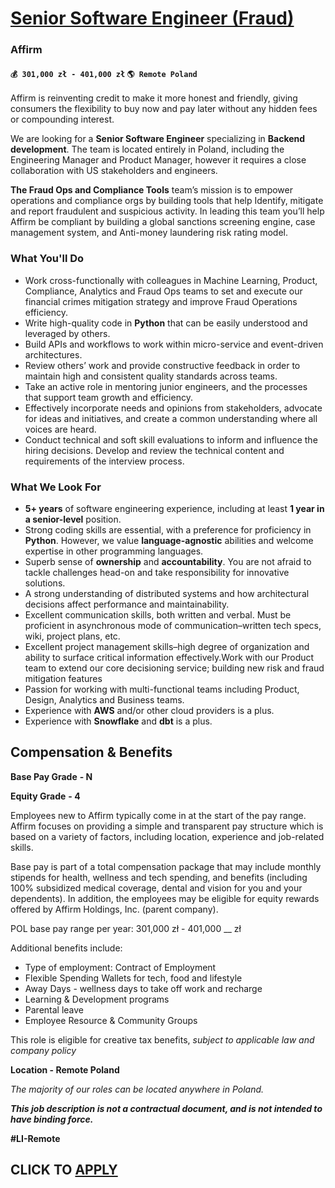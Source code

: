 # [Senior Software Engineer (Fraud)](https://www.remotewlb.com/apply/senior-software-engineer-fraud-117728)  
### Affirm  
#### `💰 301,000 zł - 401,000 zł` `🌎 Remote Poland`  

Affirm is reinventing credit to make it more honest and friendly, giving consumers the flexibility to buy now and pay later without any hidden fees or compounding interest.

We are looking for a **Senior Software Engineer** specializing in **Backend development**. The team is located entirely in Poland, including the Engineering Manager and Product Manager, however it requires a close collaboration with US stakeholders and engineers.

**The Fraud Ops and Compliance Tools** team’s mission is to empower operations and compliance orgs by building tools that help Identify, mitigate and report fraudulent and suspicious activity. In leading this team you’ll help Affirm be compliant by building a global sanctions screening engine, case management system, and Anti-money laundering risk rating model.

### **What You'll Do**

  * Work cross-functionally with colleagues in Machine Learning, Product, Compliance, Analytics and Fraud Ops teams to set and execute our financial crimes mitigation strategy and improve Fraud Operations efficiency.
  * Write high-quality code in **Python** that can be easily understood and leveraged by others.
  * Build APIs and workflows to work within micro-service and event-driven architectures.
  * Review others’ work and provide constructive feedback in order to maintain high and consistent quality standards across teams.
  * Take an active role in mentoring junior engineers, and the processes that support team growth and efficiency.
  * Effectively incorporate needs and opinions from stakeholders, advocate for ideas and initiatives, and create a common understanding where all voices are heard.
  * Conduct technical and soft skill evaluations to inform and influence the hiring decisions. Develop and review the technical content and requirements of the interview process.

### **What We Look For**

  * **5+ years** of software engineering experience, including at least **1 year in a senior-level** position.
  * Strong coding skills are essential, with a preference for proficiency in **Python**. However, we value **language-agnostic** abilities and welcome expertise in other programming languages.
  * Superb sense of **ownership** and **accountability**. You are not afraid to tackle challenges head-on and take responsibility for innovative solutions.
  * A strong understanding of distributed systems and how architectural decisions affect performance and maintainability.
  * Excellent communication skills, both written and verbal. Must be proficient in asynchronous mode of communication–written tech specs, wiki, project plans, etc.
  * Excellent project management skills–high degree of organization and ability to surface critical information effectively.Work with our Product team to extend our core decisioning service; building new risk and fraud mitigation features
  * Passion for working with multi-functional teams including Product, Design, Analytics and Business teams.
  * Experience with **AWS** and/or other cloud providers is a plus.
  * Experience with **Snowflake** and **dbt** is a plus.

## **Compensation & Benefits**

**Base Pay Grade** **\- N**

**Equity Grade** **\- 4**

Employees new to Affirm typically come in at the start of the pay range. Affirm focuses on providing a simple and transparent pay structure which is based on a variety of factors, including location, experience and job-related skills.

Base pay is part of a total compensation package that may include monthly stipends for health, wellness and tech spending, and benefits (including 100% subsidized medical coverage, dental and vision for you and your dependents). In addition, the employees may be eligible for equity rewards offered by Affirm Holdings, Inc. (parent company).

POL base pay range per year: 301,000 zł - 401,000 __ zł

Additional benefits include:

  * Type of employment: Contract of Employment
  * Flexible Spending Wallets for tech, food and lifestyle
  * Away Days - wellness days to take off work and recharge
  * Learning & Development programs
  * Parental leave
  * Employee Resource & Community Groups

This role is eligible for creative tax benefits, _subject to applicable law and company policy_

**Location - Remote Poland**

_The majority of our roles can be located anywhere in Poland._

_**This job description is not a contractual document, and is not intended to have binding force.**_

**#LI-Remote**

  
## CLICK TO [APPLY](https://www.remotewlb.com/apply/senior-software-engineer-fraud-117728)

